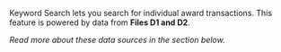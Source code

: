 Keyword Search lets you search for individual award
transactions. This feature is powered by data from **Files D1
and D2**.

*Read more about these data sources in the section below.*
